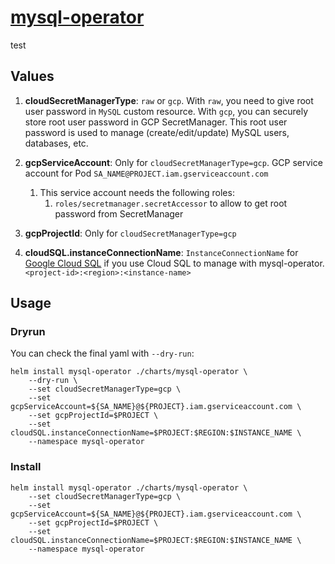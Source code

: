 # [mysql-operator](https://github.com/nakamasato/mysql-operator)
test
## Values

1. **cloudSecretManagerType**: `raw` or `gcp`. With `raw`, you need to give root user password in `MySQL` custom resource. With `gcp`, you can securely store root user password in GCP SecretManager. This root user password is used to manage (create/edit/update) MySQL users, databases, etc.
1. **gcpServiceAccount**: Only for `cloudSecretManagerType=gcp`. GCP service account for Pod `SA_NAME@PROJECT.iam.gserviceaccount.com`
    1. This service account needs the following roles:
        1. `roles/secretmanager.secretAccessor` to allow to get root password from SecretManager

1. **gcpProjectId**: Only for `cloudSecretManagerType=gcp`
1. **cloudSQL.instanceConnectionName**: `InstanceConnectionName` for [Google Cloud SQL](https://cloud.google.com/sql/) if you use Cloud SQL to manage with mysql-operator. `<project-id>:<region>:<instance-name>`



## Usage

### Dryrun

You can check the final yaml with `--dry-run`:

```
helm install mysql-operator ./charts/mysql-operator \
    --dry-run \
    --set cloudSecretManagerType=gcp \
    --set gcpServiceAccount=${SA_NAME}@${PROJECT}.iam.gserviceaccount.com \
    --set gcpProjectId=$PROJECT \
    --set cloudSQL.instanceConnectionName=$PROJECT:$REGION:$INSTANCE_NAME \
    --namespace mysql-operator
```

### Install

```
helm install mysql-operator ./charts/mysql-operator \
    --set cloudSecretManagerType=gcp \
    --set gcpServiceAccount=${SA_NAME}@${PROJECT}.iam.gserviceaccount.com \
    --set gcpProjectId=$PROJECT \
    --set cloudSQL.instanceConnectionName=$PROJECT:$REGION:$INSTANCE_NAME \
    --namespace mysql-operator
```
